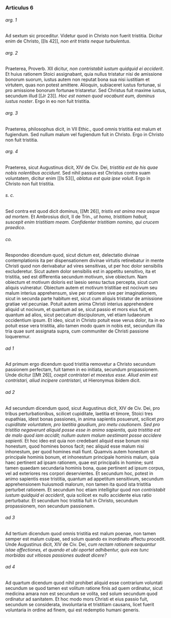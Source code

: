 ### Articulus 6

###### arg. 1
Ad sextum sic proceditur. Videtur quod in Christo non fuerit tristitia. Dicitur enim de Christo, [[Is 42]], *non erit tristis neque turbulentus*.

###### arg. 2
Praeterea, Proverb. XII dicitur, *non contristabit iustum quidquid ei acciderit*. Et huius rationem Stoici assignabant, quia nullus tristatur nisi de amissione bonorum suorum, iustus autem non reputat bona sua nisi iustitiam et virtutem, quas non potest amittere. Alioquin, subiaceret iustus fortunae, si pro amissione bonorum fortunae tristaretur. Sed Christus fuit maxime iustus, secundum illud [[Jr 23]]. *Hoc est nomen quod vocabunt eum, dominus iustus noster*. Ergo in eo non fuit tristitia.

###### arg. 3
Praeterea, philosophus dicit, in VII Ethic., quod omnis tristitia est malum et fugiendum. Sed nullum malum vel fugiendum fuit in Christo. Ergo in Christo non fuit tristitia.

###### arg. 4
Praeterea, sicut Augustinus dicit, XIV de Civ. Dei, *tristitia est de his quae nobis nolentibus accidunt*. Sed nihil passus est Christus contra suam voluntatem, dicitur enim [[Is 53]], *oblatus est quia ipse voluit*. Ergo in Christo non fuit tristitia.

###### s. c.
Sed contra est quod dicit dominus, [[Mt 26]], *tristis est anima mea usque ad mortem*. Et Ambrosius dicit, II de Trin., *ut homo, tristitiam habuit, suscepit enim tristitiam meam. Confidenter tristitiam nomino, qui crucem praedico*.

###### co.
Respondeo dicendum quod, sicut dictum est, delectatio divinae contemplationis ita per dispensationem divinae virtutis retinebatur in mente Christi quod non derivabatur ad vires sensitivas, ut per hoc dolor sensibilis excluderetur. Sicut autem dolor sensibilis est in appetitu sensitivo, ita et tristitia, sed est differentia secundum motivum, sive obiectum. Nam obiectum et motivum doloris est laesio sensu tactus percepta, sicut cum aliquis vulneratur. Obiectum autem et motivum tristitiae est nocivum seu malum interius apprehensum, sive per rationem sive per imaginationem, sicut in secunda parte habitum est, sicut cum aliquis tristatur de amissione gratiae vel pecuniae. Potuit autem anima Christi interius apprehendere aliquid ut nocivum, et quantum ad se, sicut passio et mors eius fuit, et quantum ad alios, sicut peccatum discipulorum, vel etiam Iudaeorum occidentium ipsum. Et ideo, sicut in Christo potuit esse verus dolor, ita in eo potuit esse vera tristitia, alio tamen modo quam in nobis est, secundum illa tria quae sunt assignata supra, cum communiter de Christi passione loqueremur.

###### ad 1
Ad primum ergo dicendum quod tristitia removetur a Christo secundum passionem perfectam, fuit tamen in eo initiata, secundum propassionem. Unde dicitur [[Mt 26]], *coepit contristari et moestus esse. Aliud enim est contristari, aliud incipere contristari*, ut Hieronymus ibidem dicit.

###### ad 2
Ad secundum dicendum quod, sicut Augustinus dicit, XIV de Civ. Dei, pro tribus perturbationibus, scilicet cupiditate, laetitia et timore, Stoici tres eupathias, idest bonas passiones, in anima sapientis posuerunt, scilicet *pro cupiditate voluntatem, pro laetitia gaudium, pro metu cautionem. Sed pro tristitia negaverunt aliquid posse esse in animo sapientis, quia tristitia est de malo quod iam accidit; nullum autem malum aestimant posse accidere sapienti*. Et hoc ideo est quia non credebant aliquid esse bonum nisi honestum, quod homines bonos facit; nec aliquid esse malum nisi inhonestum, per quod homines mali fiunt. Quamvis autem honestum sit principale hominis bonum, et inhonestum principale hominis malum, quia haec pertinent ad ipsam rationem, quae est principalis in homine; sunt tamen quaedam secundaria hominis bona, quae pertinent ad ipsum corpus, vel ad exteriores res corpori deservientes. Et secundum hoc, potest in animo sapientis esse tristitia, quantum ad appetitum sensitivum, secundum apprehensionem huiusmodi malorum, non tamen ita quod ista tristitia perturbet rationem. Et secundum hoc etiam intelligitur quod *non contristabit iustum quidquid ei acciderit*, quia scilicet ex nullo accidente eius ratio perturbatur. Et secundum hoc tristitia fuit in Christo, secundum propassionem, non secundum passionem.

###### ad 3
Ad tertium dicendum quod omnis tristitia est malum poenae, non tamen semper est malum culpae, sed solum quando ex inordinato affectu procedit. Unde Augustinus dicit, XIV de Civ. Dei, *cum rectam rationem sequantur istae affectiones, et quando et ubi oportet adhibentur, quis eas tunc morbidas aut vitiosas passiones audeat dicere?*

###### ad 4
Ad quartum dicendum quod nihil prohibet aliquid esse contrarium voluntati secundum se quod tamen est volitum ratione finis ad quem ordinatur, sicut medicina amara non est secundum se volita, sed solum secundum quod ordinatur ad sanitatem. Et hoc modo mors Christi et eius passio fuit, secundum se considerata, involuntaria et tristitiam causans, licet fuerit voluntaria in ordine ad finem, qui est redemptio humani generis.

